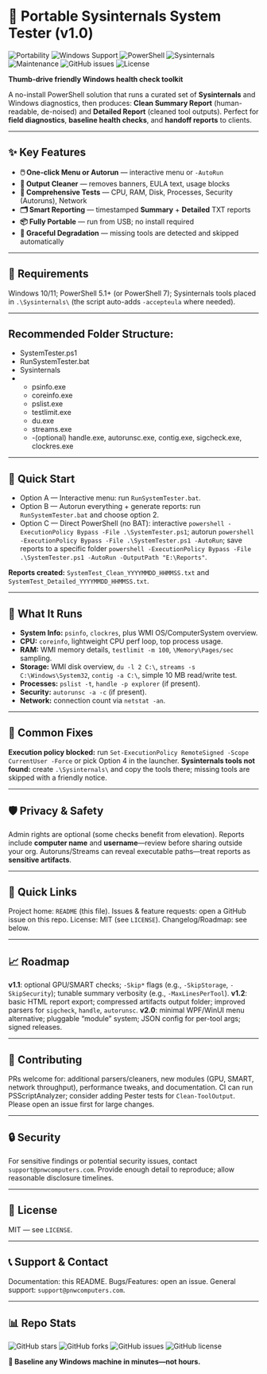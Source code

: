 # 🚀 Portable Sysinternals System Tester (v1.0)

![Portability](https://img.shields.io/badge/Portable-Yes-brightgreen) ![Windows Support](https://img.shields.io/badge/Windows-10%20%7C%2011-blue) ![PowerShell](https://img.shields.io/badge/PowerShell-5.1%2B-blue) ![Sysinternals](https://img.shields.io/badge/Sysinternals-Supported-purple) ![Maintenance](https://img.shields.io/badge/Maintained-Yes-green) ![GitHub issues](https://img.shields.io/github/issues/Pnwcomputers/PortableSysinternalsTester) ![License](https://img.shields.io/github/license/Pnwcomputers/PortableSysinternalsTester)

**Thumb-drive friendly Windows health check toolkit**

A no-install PowerShell solution that runs a curated set of **Sysinternals** and Windows diagnostics, then produces: **Clean Summary Report** (human-readable, de-noised) and **Detailed Report** (cleaned tool outputs). Perfect for **field diagnostics**, **baseline health checks**, and **handoff reports** to clients.

---

## ✨ Key Features

* **🖱️ One-click Menu or Autorun** — interactive menu or `-AutoRun`
* **🧹 Output Cleaner** — removes banners, EULA text, usage blocks
* **🧠 Comprehensive Tests** — CPU, RAM, Disk, Processes, Security (Autoruns), Network
* **🗂️ Smart Reporting** — timestamped **Summary** + **Detailed** TXT reports
* **📦 Fully Portable** — run from USB; no install required
* **🧰 Graceful Degradation** — missing tools are detected and skipped automatically

---

## 🧩 Requirements

Windows 10/11; PowerShell 5.1+ (or PowerShell 7); Sysinternals tools placed in `.\Sysinternals\` (the script auto-adds `-accepteula` where needed).

---

## Recommended Folder Structure:
- SystemTester.ps1
- RunSystemTester.bat
- Sysinternals
-   - psinfo.exe
    - coreinfo.exe
    - pslist.exe
    - testlimit.exe
    - du.exe
    - streams.exe
    -   -(optional) handle.exe, autorunsc.exe, contig.exe, sigcheck.exe, clockres.exe

---

## 🚀 Quick Start

- Option A — Interactive menu: run `RunSystemTester.bat`.
- Option B — Autorun everything + generate reports: run `RunSystemTester.bat` and choose option 2.
- Option C — Direct PowerShell (no BAT): interactive `powershell -ExecutionPolicy Bypass -File .\SystemTester.ps1`; autorun `powershell -ExecutionPolicy Bypass -File .\SystemTester.ps1 -AutoRun`; save reports to a specific folder `powershell -ExecutionPolicy Bypass -File .\SystemTester.ps1 -AutoRun -OutputPath "E:\Reports"`.

**Reports created:** `SystemTest_Clean_YYYYMMDD_HHMMSS.txt` and `SystemTest_Detailed_YYYYMMDD_HHMMSS.txt`.

---

## 🧪 What It Runs

- **System Info:** `psinfo`, `clockres`, plus WMI OS/ComputerSystem overview.
- **CPU:** `coreinfo`, lightweight CPU perf loop, top process usage.
- **RAM:** WMI memory details, `testlimit -m 100`, `\Memory\Pages/sec` sampling.
- **Storage:** WMI disk overview, `du -l 2 C:\`, `streams -s C:\Windows\System32`, `contig -a C:\`, simple 10 MB read/write test.
- **Processes:** `pslist -t`, `handle -p explorer` (if present).
- **Security:** `autorunsc -a -c` (if present).
- **Network:** connection count via `netstat -an`.

---

## 🔧 Common Fixes

**Execution policy blocked:** run `Set-ExecutionPolicy RemoteSigned -Scope CurrentUser -Force` or pick Option 4 in the launcher.
**Sysinternals tools not found:** create `.\Sysinternals\` and copy the tools there; missing tools are skipped with a friendly notice.

---

## 🛡️ Privacy & Safety

Admin rights are optional (some checks benefit from elevation). Reports include **computer name** and **username**—review before sharing outside your org. Autoruns/Streams can reveal executable paths—treat reports as **sensitive artifacts**.

---

## 🧭 Quick Links

Project home: `README` (this file).
Issues & feature requests: open a GitHub issue on this repo.
License: MIT (see `LICENSE`).
Changelog/Roadmap: see below.

---

## 📈 Roadmap

**v1.1**: optional GPU/SMART checks; `-Skip*` flags (e.g., `-SkipStorage`, `-SkipSecurity`); tunable summary verbosity (e.g., `-MaxLinesPerTool`).
**v1.2**: basic HTML report export; compressed artifacts output folder; improved parsers for `sigcheck`, `handle`, `autorunsc`.
**v2.0**: minimal WPF/WinUI menu alternative; pluggable “module” system; JSON config for per-tool args; signed releases.

---

## 🤝 Contributing

PRs welcome for: additional parsers/cleaners, new modules (GPU, SMART, network throughput), performance tweaks, and documentation. CI can run PSScriptAnalyzer; consider adding Pester tests for `Clean-ToolOutput`. Please open an issue first for large changes.

---

## 🔒 Security

For sensitive findings or potential security issues, contact `support@pnwcomputers.com`. Provide enough detail to reproduce; allow reasonable disclosure timelines.

---

## 📄 License

MIT — see `LICENSE`.

---

## 📞 Support & Contact

Documentation: this README.
Bugs/Features: open an issue.
General support: `support@pnwcomputers.com`.

---

## 📊 Repo Stats

![GitHub stars](https://img.shields.io/github/stars/Pnwcomputers/PortableSysinternalsTester) ![GitHub forks](https://img.shields.io/github/forks/Pnwcomputers/PortableSysinternalsTester) ![GitHub issues](https://img.shields.io/github/issues/Pnwcomputers/PortableSysinternalsTester) ![GitHub license](https://img.shields.io/github/license/Pnwcomputers/PortableSysinternalsTester)

**🎯 Baseline any Windows machine in minutes—not hours.**
